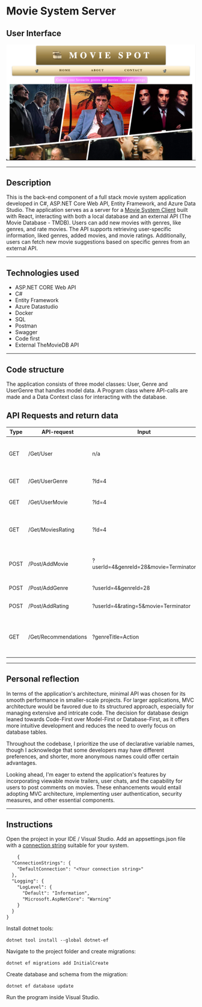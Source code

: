 # Movie System Server

## User Interface 

![Example Image](user-interface.png)

---

## Description

This is the back-end component of a full stack movie system application developed in C#, ASP.NET Core Web API, Entity Framework, and Azure Data Studio. The application serves as a server for a [Movie System Client](https://github.com/AnnaAxelsson051/Movie-System-Client) built with React, interacting with both a local database and an external API (The Movie Database - TMDB). Users can add new movies with genres, like genres, and rate movies. The API supports retrieving user-specific information, liked genres, added movies, and movie ratings. Additionally, users can fetch new movie suggestions based on specific genres from an external API.

---

## Technologies used

- ASP.NET CORE Web API
- C#
- Entity Framework
- Azure Datastudio
- Docker
- SQL
- Postman
- Swagger
- Code first
- External TheMovieDB API

---

## Code structure

The application consists of three model classes: User, Genre and UserGenre that handles model data. A Program class where API-calls are made and a Data Context class for interacting with the database.   

## API Requests and return data
|**Type**|**API-request**|**Input**|**Return data**|
|-|-|-|-|
|GET|/Get/User|n/a|Returns information about all the users in Db - Id, Name and Email|
|GET|/Get/UserGenre|?Id=4|Returns all genres a specified user has liked|
|GET|/Get/UserMovie|?Id=4|Returns all the movies a user has added to Db|
|GET|/Get/MoviesRating|?Id=4|Returns all movies and their corresponding ratings given by a specific user|
|POST|/Post/AddMovie|?userId=4&genreId=28&movie=Terminator|Enables the addition of new movies each with specified genre to Db|
|POST|/Post/AddGenre|?userId=4&genreId=28|Enables a user to like new genres|
|POST|/Post/AddRating|?userId=4&rating=5&movie=Terminator|Enables a user to add a rating to a movie|
|GET|/Get/Recommendations|?genreTitle=Action|Retrieves new movie recommendations from external API based on specific genre|

---

## Personal reflection

In terms of the application's architecture, minimal API was chosen for its smooth performance in smaller-scale projects. For larger applications, MVC architecture would be favored due to its structured approach, especially for managing extensive and intricate code. The decision for database design leaned towards Code-First over Model-First or Database-First, as it offers more intuitive development and reduces the need to overly focus on database tables.

Throughout the codebase, I prioritize the use of declarative variable names, though I acknowledge that some developers may have different preferences, and shorter, more anonymous names could offer certain advantages.

Looking ahead, I'm eager to extend the application's features by incorporating viewable movie trailers, user chats, and the capability for users to post comments on movies. These enhancements would entail adopting MVC architecture, implementing user authentication, security measures, and other essential components. 

---

## Instructions

Open the project in your IDE / Visual Studio. Add an appsettings.json file with a [connection string](https://www.connectionstrings.com/) suitable for your system.
```
    {
  "ConnectionStrings": {
    "DefaultConnection": "<Your connection string>"
  },
  "Logging": {
    "LogLevel": {
      "Default": "Information",
      "Microsoft.AspNetCore": "Warning"
    }
  }
}
```

Install dotnet tools:
```
dotnet tool install --global dotnet-ef
```

Navigate to the project folder and create migrations:
```
dotnet ef migrations add InitialCreate
```

Create database and schema from the migration:
```
dotnet ef database update
```

Run the program inside Visual Studio.